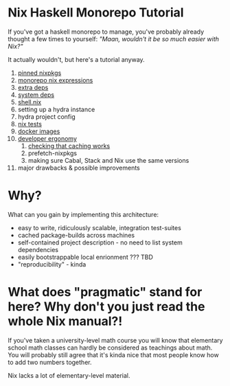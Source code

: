 
# Nix Haskell Monorepo Tutorial

If you've got a haskell monorepo to manage, you've probably already thought a few times to yourself: *"Maan, wouldn't it be so much easier with Nix?"*

It actually wouldn't, but here's a tutorial anyway.

1. [pinned nixpkgs](./pinned-nixpkgs)
2. [monorepo nix expressions](./monorepo-nix-expressions)
3. [extra deps](./extra-deps)
4. [system deps](./system-deps)
5. [shell.nix](./shell.nix)
6. setting up a hydra instance
7. hydra project config
8. [nix tests](./nix-tests)
9. [docker images](./docker)
10. [developer ergonomy](./developer-ergonomy)
    1. [checking that caching works](./developer-ergonomy/checking-that-caching-works)
    2. prefetch-nixpkgs
    3. making sure Cabal, Stack and Nix use the same versions
11. major drawbacks & possible improvements

# Why?

What can you gain by implementing this architecture:

- easy to write, ridiculously scalable, integration test-suites
- cached package-builds across machines
- self-contained project description - no need to list system dependencies
- easily bootstrappable local enrionment ??? TBD
- "reproducibility" - kinda

# What does "pragmatic" stand for here? Why don't you just read the whole Nix manual?!

If you've taken a university-level math course you will know that
elementary school math classes can hardly be considered as teachings about math.
You will probably still agree that it's kinda nice that most people
know how to add two numbers together.

Nix lacks a lot of elementary-level material.

